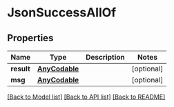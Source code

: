 # JsonSuccessAllOf

## Properties
Name | Type | Description | Notes
------------ | ------------- | ------------- | -------------
**result** | [**AnyCodable**](.md) |  | [optional] 
**msg** | [**AnyCodable**](.md) |  | [optional] 

[[Back to Model list]](../README.md#documentation-for-models) [[Back to API list]](../README.md#documentation-for-api-endpoints) [[Back to README]](../README.md)


